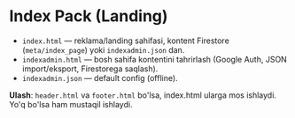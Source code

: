 
# Index Pack (Landing)

- `index.html` — reklama/landing sahifasi, kontent Firestore (`meta/index_page`) yoki `indexadmin.json` dan.
- `indexadmin.html` — bosh sahifa kontentini tahrirlash (Google Auth, JSON import/eksport, Firestorega saqlash).
- `indexadmin.json` — default config (offline).

**Ulash**: `header.html` va `footer.html` bo'lsa, index.html ularga mos ishlaydi. Yo'q bo'lsa ham mustaqil ishlaydi.
